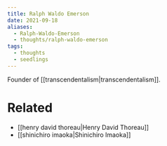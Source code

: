 ```yaml
---
title: Ralph Waldo Emerson
date: 2021-09-18
aliases:
  - Ralph-Waldo-Emerson
  - thoughts/ralph-waldo-emerson
tags:
  - thoughts
  - seedlings
---
```

Founder of [[transcendentalism|transcendentalism]].

# Related

- [[henry david thoreau|Henry David Thoreau]]
- [[shinichiro imaoka|Shinichiro Imaoka]]